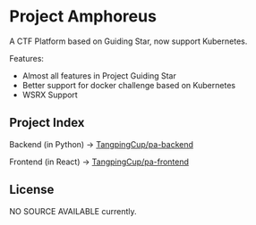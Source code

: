 # Project Amphoreus

A CTF Platform based on Guiding Star, now support Kubernetes.

Features:

- Almost all features in Project Guiding Star
- Better support for docker challenge based on Kubernetes
- WSRX Support

## Project Index

Backend (in Python) → [TangpingCup/pa-backend](https://github.com/TangpingCup/pa-frontend)

Frontend (in React) → [TangpingCup/pa-frontend](https://github.com/TangpingCup/pa-frontend)

## License

NO SOURCE AVAILABLE currently.
